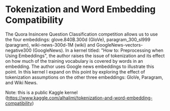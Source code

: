 # Tokenization and Word Embedding Compatibility
The Quora Insincere Question Classification competition allows us to use the four embeddings: glove.840B.300d (GloVe), paragram_300_sl999 (paragram), wiki-news-300d-1M (wiki) and GoogleNews-vectors-negative300 (GoogleNews). In a kernel titled: "How to: Preprocessing when Using Embeddings", the author raises the issue of tokenization and its effect on how much of the training vocabulary is covered by words in an embedding. The author uses Google news embeddings to illustrate this point. In this kernel I expand on this point by exploring the effect of tokenization assumptions on the other three embeddings: GloVe, Paragram, and Wiki News.

Note: this is a public Kaggle kernel (https://www.kaggle.com/alhalimi/tokenization-and-word-embedding-compatibility)
